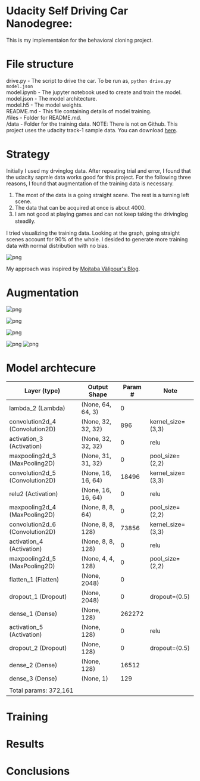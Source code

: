 # Udacity Self Driving Car Nanodegree:
This is my implementaion for the behavioral cloning project.

# File structure

drive.py - The script to drive the car. To be run as, ```python drive.py model.json```    
model.ipynb - The jupyter notebook used to create and train the model.     
model.json - The model architecture.    
model.h5 - The model weights.    
README.md - This file containing details of model training.    
/files - Folder for README.md.    
/data -  Folder for the training data. NOTE: There is not on Github. This project uses the udacity track-1 sample data. You can download [here]( https://d17h27t6h515a5.cloudfront.net/topher/2016/December/584f6edd_data/data.zip).   

# Strategy

Initially I used my drvinglog data. After repeating trial and error, I found that the udacity sapmle data works good for this project. For the following three reasons, I found that augmentation of the training data is necessary.

1. The most of the data is a going straight scene. The rest is a turning left scene. 
2. The data that can be acquired at once is about 4000.
3. I am not good at playing games and can not keep taking the drivinglog steadily.　

I tried visualizing the training data. Looking at the graph, going straight scenes account for 90% of the whole. 
I desided to generate more training data with normal distribution with no bias. 

![png](files/raw_steering.png)

My approach was inspired by [Mojtaba Vàlipour's Blog](https://medium.com/@ValipourMojtaba/my-approach-for-project-3-2545578a9319#.40pxekkl8).

# Augmentation

![png](files/left.png)

![png](files/center.png)

![png](files/right.png)

![png](files/augment_image.png)
![png](files/gene_steering.png)

# Model archtecure

|Layer (type)                     |Output Shape          |Param #     |Note                          |   
|---------------------------------|----------------------|------------|------------------------------|
|lambda_2 (Lambda)                |(None, 64, 64, 3)     |0           |                              |             
|convolution2d_4 (Convolution2D)  |(None, 32, 32, 32)    |896         |kernel_size=(3,3)             |   
|activation_3 (Activation)        |(None, 32, 32, 32)    |0           |relu                          |   
|maxpooling2d_3 (MaxPooling2D)    |(None, 31, 31, 32)    |0           |pool_size=(2,2)               |   
|convolution2d_5 (Convolution2D)  |(None, 16, 16, 64)    |18496       |kernel_size=(3,3)             |   
|relu2 (Activation)               |(None, 16, 16, 64)    |0           |relu                          |   
|maxpooling2d_4 (MaxPooling2D)    |(None, 8, 8, 64)      |0           |pool_size=(2,2)               |   
|convolution2d_6 (Convolution2D)  |(None, 8, 8, 128)     |73856       |kernel_size=(3,3)             |   
|activation_4 (Activation)        |(None, 8, 8, 128)     |0           |relu                          |   
|maxpooling2d_5 (MaxPooling2D)    |(None, 4, 4, 128)     |0           |pool_size=(2,2)               |      
|flatten_1 (Flatten)              |(None, 2048)          |0           |                              |   
|dropout_1 (Dropout)              |(None, 2048)          |0           |dropout=(0.5)                 |   
|dense_1 (Dense)                  |(None, 128)           |262272      |                              |   
|activation_5 (Activation)        |(None, 128)           |0           |relu                          |   
|dropout_2 (Dropout)              |(None, 128)           |0           |dropout=(0.5)                 |   
|dense_2 (Dense)                  |(None, 128)           |16512       |                              |   
|dense_3 (Dense)                  |(None, 1)             |129         |                              |   
||||
|Total params: 372,161

# Training 
# Results
# Conclusions

